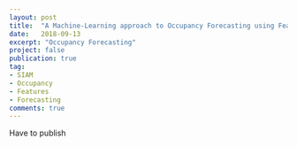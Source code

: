 ```yaml
---
layout: post
title:  "A Machine-Learning approach to Occupancy Forecasting using Feature Tuning"
date:   2018-09-13
excerpt: "Occupancy Forecasting"
project: false
publication: true
tag:
- SIAM 
- Occupancy
- Features
- Forecasting
comments: true
---
```

Have to publish
